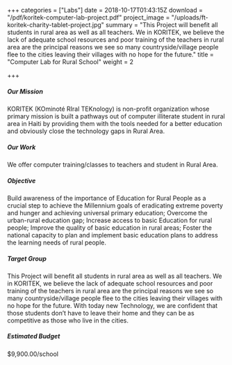 +++
categories = ["Labs"]
date = 2018-10-17T01:43:15Z
download = "/pdf/koritek-computer-lab-project.pdf"
project_image = "/uploads/ft-koritek-charity-tablet-project.jpg"
summary = "This Project will benefit all students in rural area as well as all teachers.  We in KORITEK, we believe the lack of adequate school resources and poor training of the teachers in rural area are the principal reasons we see so many countryside/village people flee to the cities leaving their villages with no hope for the future."
title = "Computer Lab for Rural School"
weight = 2

+++
##### Our Mission

KORITEK (KOminoté RIral TEKnology) is non-profit organization whose primary mission is built a pathways out of computer illiterate student in rural area in Haiti by providing them with the tools needed for a better education and obviously close the technology gaps in Rural Area.

##### Our Work

We offer computer training/classes to teachers and student in Rural Area.

##### Objective

Build awareness of the importance of Education for Rural People as a crucial step to achieve the Millennium goals of eradicating extreme poverty and hunger and achieving universal primary education;
Overcome the urban-rural education gap;
Increase access to basic Education for rural people;
Improve the quality of basic education in rural areas;
Foster the national capacity to plan and implement basic education plans to address the learning needs of rural people.

##### Target Group

This Project will benefit all students in rural area as well as all teachers. We in KORITEK, we believe the lack of adequate school resources and poor training of the teachers in rural area are the principal reasons we see so many countryside/village people flee to the cities leaving their villages with no hope for the future. With today new Technology, we are confident that those students don’t have to leave their home and they can be as competitive as those who live in the cities.

##### Estimated Budget

$9,900.00/school